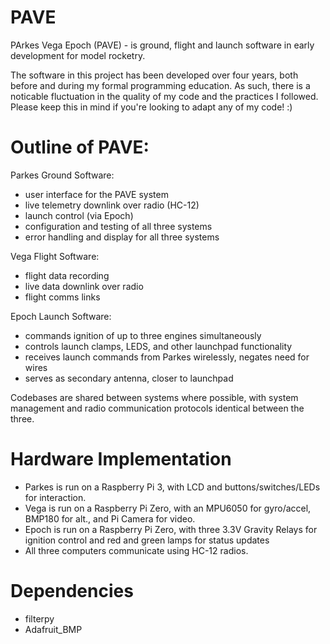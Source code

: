 # PAVE
PArkes Vega Epoch (PAVE) - is ground, flight and launch software in early development for model rocketry.

The software in this project has been developed over four years, both before and during my formal programming education. As such, there is a noticable fluctuation in the quality of my code and the practices I followed. Please keep this in mind if you're looking to adapt any of my code! :)

# Outline of PAVE:

Parkes Ground Software:
 - user interface for the PAVE system
 - live telemetry downlink over radio (HC-12)
 - launch control (via Epoch)
 - configuration and testing of all three systems
 - error handling and display for all three systems

Vega Flight Software:
 - flight data recording
 - live data downlink over radio
 - flight comms links
 
Epoch Launch Software:
 - commands ignition of up to three engines simultaneously
 - controls launch clamps, LEDS, and other launchpad functionality
 - receives launch commands from Parkes wirelessly, negates need for wires
 - serves as secondary antenna, closer to launchpad


Codebases are shared between systems where possible, with system management and radio communication protocols identical between the three.

# Hardware Implementation
- Parkes is run on a Raspberry Pi 3, with LCD and buttons/switches/LEDs for interaction.
- Vega is run on a Raspberry Pi Zero, with an MPU6050 for gyro/accel, BMP180 for alt., and Pi Camera for video.
- Epoch is run on a Raspberry Pi Zero, with three 3.3V Gravity Relays for ignition control and red and green lamps for status updates
- All three computers communicate using HC-12 radios.


# Dependencies
- filterpy
- Adafruit_BMP




